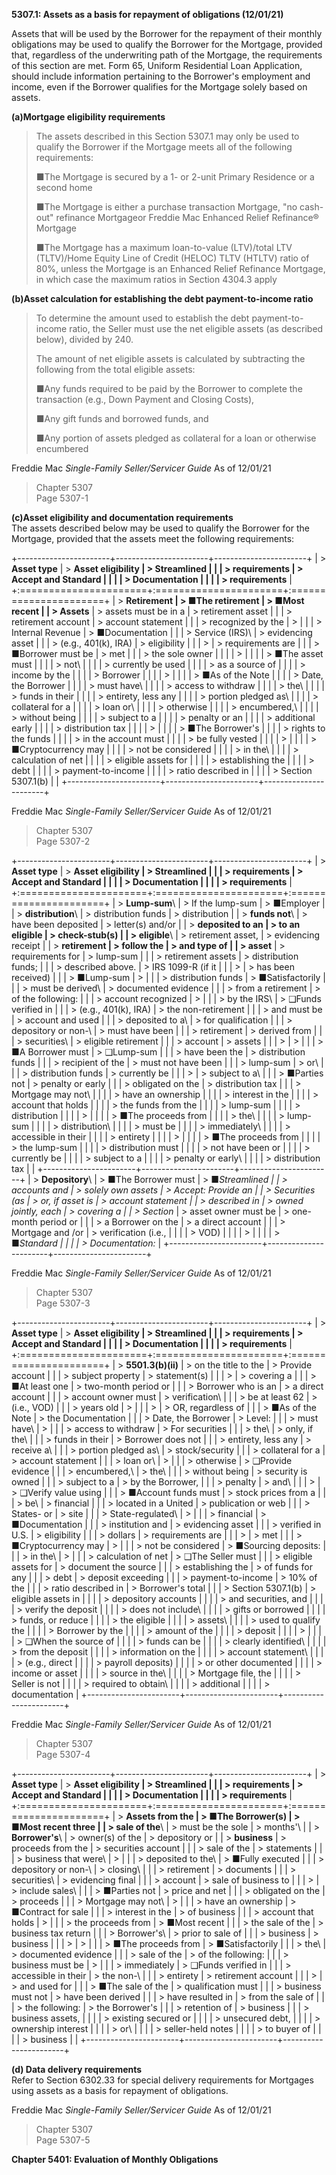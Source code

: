 **5307.1: Assets as a basis for repayment of obligations (12/01/21)**

Assets that will be used by the Borrower for the repayment of their
monthly obligations may be used to qualify the Borrower for the
Mortgage, provided that, regardless of the underwriting path of the
Mortgage, the requirements of this section are met. Form 65, Uniform
Residential Loan Application, should include information pertaining to
the Borrower's employment and income, even if the Borrower qualifies for
the Mortgage solely based on assets.

**(a)Mortgage eligibility requirements**

> The assets described in this Section 5307.1 may only be used to
> qualify the Borrower if the Mortgage meets all of the following
> requirements:
>
> ■The Mortgage is secured by a 1- or 2-unit Primary Residence or a
> second home
>
> ■The Mortgage is either a purchase transaction Mortgage, "no cash-out"
> refinance Mortgageor Freddie Mac Enhanced Relief Refinance® Mortgage
>
> ■The Mortgage has a maximum loan-to-value (LTV)/total LTV (TLTV)/Home
> Equity Line of Credit (HELOC) TLTV (HTLTV) ratio of 80%, unless the
> Mortgage is an Enhanced Relief Refinance Mortgage, in which case the
> maximum ratios in Section 4304.3 apply

**(b)Asset calculation for establishing the debt payment-to-income
ratio**

> To determine the amount used to establish the debt payment-to-income
> ratio, the Seller must use the net eligible assets (as described
> below), divided by 240.
>
> The amount of net eligible assets is calculated by subtracting the
> following from the total eligible assets:
>
> ■Any funds required to be paid by the Borrower to complete the
> transaction (e.g., Down Payment and Closing Costs),
>
> ■Any gift funds and borrowed funds, and
>
> ■Any portion of assets pledged as collateral for a loan or otherwise
> encumbered

Freddie Mac *Single-Family Seller/Servicer Guide* As of 12/01/21

> Chapter 5307\
> Page 5307-1

**(c)Asset eligibility and documentation requirements**\
The assets described below may be used to qualify the Borrower for the
Mortgage, provided that the assets meet the following requirements:

+-----------------------+-----------------------+-----------------------+
| > **Asset type**      | > **Asset eligibility | > **Streamlined       |
|                       | > requirements**      | > Accept and Standard |
|                       |                       | > Documentation       |
|                       |                       | > requirements**      |
+:======================+:======================+:======================+
| > **Retirement        | > ■The retirement     | > ■Most recent        |
| > Assets**            | > assets must be in a | > retirement asset    |
|                       | > retirement account  | > account statement   |
|                       | > recognized by the   | >                     |
|                       | > Internal Revenue    | > ■Documentation      |
|                       | > Service (IRS)\      | > evidencing asset    |
|                       | > (e.g., 401(k), IRA) | > eligibility         |
|                       | >                     | > requirements are    |
|                       | > ■Borrower must be   | > met                 |
|                       | > the sole owner      |                       |
|                       | >                     |                       |
|                       | > ■The asset must     |                       |
|                       | > not\                |                       |
|                       | > currently be used   |                       |
|                       | > as a source of      |                       |
|                       | > income by the       |                       |
|                       | > Borrower            |                       |
|                       | >                     |                       |
|                       | > ■As of the Note     |                       |
|                       | > Date, the Borrower  |                       |
|                       | > must have\          |                       |
|                       | > access to withdraw  |                       |
|                       | > the\                |                       |
|                       | > funds in their      |                       |
|                       | > entirety, less any  |                       |
|                       | > portion pledged as\ |                       |
|                       | > collateral for a    |                       |
|                       | > loan or\            |                       |
|                       | > otherwise           |                       |
|                       | > encumbered,\        |                       |
|                       | > without being       |                       |
|                       | > subject to a        |                       |
|                       | > penalty or an       |                       |
|                       | > additional early    |                       |
|                       | > distribution tax    |                       |
|                       | >                     |                       |
|                       | > ■The Borrower's     |                       |
|                       | > rights to the funds |                       |
|                       | > in the account must |                       |
|                       | > be fully vested     |                       |
|                       | >                     |                       |
|                       | > ■Cryptocurrency may |                       |
|                       | > not be considered   |                       |
|                       | > in the\             |                       |
|                       | > calculation of net  |                       |
|                       | > eligible assets for |                       |
|                       | > establishing the    |                       |
|                       | > debt                |                       |
|                       | > payment-to-income   |                       |
|                       | > ratio described in  |                       |
|                       | > Section 5307.1(b)   |                       |
+-----------------------+-----------------------+-----------------------+

Freddie Mac *Single-Family Seller/Servicer Guide* As of 12/01/21

> Chapter 5307\
> Page 5307-2

+-----------------------+-----------------------+-----------------------+
| > **Asset type**      | > **Asset eligibility | > **Streamlined       |
|                       | > requirements**      | > Accept and Standard |
|                       |                       | > Documentation       |
|                       |                       | > requirements**      |
+:======================+:======================+:======================+
| > **Lump-sum**\       | > If the lump-sum     | > ■Employer           |
| > **distribution**\   | > distribution funds  | > distribution        |
| > **funds not**\      | > have been deposited | > letter(s) and/or    |
| > **deposited to an   | > to an eligible      | > check-stub(s)       |
| > eligible**\         | > retirement asset,   | > evidencing receipt  |
| > **retirement        | > follow the          | > and type of         |
| > asset**             | > requirements for    | > lump-sum            |
|                       | > retirement assets   | > distribution funds; |
|                       | > described above.    | > IRS 1099-R (if it   |
|                       | >                     | > has been received)  |
|                       | > ■Lump-sum           | >                     |
|                       | > distribution funds  | > ■Satisfactorily     |
|                       | > must be derived\    | > documented evidence |
|                       | > from a retirement   | > of the following:   |
|                       | > account recognized  | >                     |
|                       | > by the IRS\         | > ❑Funds verified in  |
|                       | > (e.g., 401(k), IRA) | > the non-retirement  |
|                       | > and must be         | > account and used    |
|                       | > deposited to a\     | > for qualification   |
|                       | > depository or non-\ | > must have been      |
|                       | > retirement          | > derived from        |
|                       | > securities\         | > eligible retirement |
|                       | > account             | > assets              |
|                       | >                     | >                     |
|                       | > ■A Borrower must    | > ❑Lump-sum           |
|                       | > have been the       | > distribution funds  |
|                       | > recipient of the    | > must not have been  |
|                       | > lump-sum            | > or\                 |
|                       | > distribution funds  | > currently be        |
|                       | >                     | > subject to a\       |
|                       | > ■Parties not        | > penalty or early    |
|                       | > obligated on the    | > distribution tax    |
|                       | > Mortgage may not\   |                       |
|                       | > have an ownership   |                       |
|                       | > interest in the     |                       |
|                       | > account that holds  |                       |
|                       | > the funds from the  |                       |
|                       | > lump-sum            |                       |
|                       | > distribution        |                       |
|                       | >                     |                       |
|                       | > ■The proceeds from  |                       |
|                       | > the\                |                       |
|                       | > lump-sum            |                       |
|                       | > distribution\       |                       |
|                       | > must be             |                       |
|                       | > immediately\        |                       |
|                       | > accessible in their |                       |
|                       | > entirety            |                       |
|                       | >                     |                       |
|                       | > ■The proceeds from  |                       |
|                       | > the lump-sum        |                       |
|                       | > distribution must   |                       |
|                       | > not have been or    |                       |
|                       | > currently be        |                       |
|                       | > subject to a        |                       |
|                       | > penalty or early\   |                       |
|                       | > distribution tax    |                       |
+-----------------------+-----------------------+-----------------------+
| > **Depository**\     | > ■The Borrower must  | > ■*Streamlined       |
| > **accounts and      | > solely own assets   | > Accept:* Provide an |
| > Securities (as      | > or, if asset is     | > account statement   |
| > described in        | > owned jointly, each | > covering a          |
| > Section**           | > asset owner must be | > one-month period or |
|                       | > a Borrower on the   | > a direct account    |
|                       | > Mortgage and /or    | > verification (i.e., |
|                       |                       | > VOD)                |
|                       |                       | >                     |
|                       |                       | > ■*Standard          |
|                       |                       | > Documentation:*     |
+-----------------------+-----------------------+-----------------------+

Freddie Mac *Single-Family Seller/Servicer Guide* As of 12/01/21

> Chapter 5307\
> Page 5307-3

+-----------------------+-----------------------+-----------------------+
| > **Asset type**      | > **Asset eligibility | > **Streamlined       |
|                       | > requirements**      | > Accept and Standard |
|                       |                       | > Documentation       |
|                       |                       | > requirements**      |
+:======================+:======================+:======================+
| > **5501.3(b)(ii)**   | > on the title to the | > Provide account     |
|                       | > subject property    | > statement(s)        |
|                       | >                     | > covering a          |
|                       | > ■At least one       | > two-month period or |
|                       | > Borrower who is an  | > a direct account    |
|                       | > account owner must  | > verification\       |
|                       | > be at least 62      | > (i.e., VOD)         |
|                       | > years old           | >                     |
|                       | >                     | > OR, regardless of   |
|                       | > ■As of the Note     | > the Documentation   |
|                       | > Date, the Borrower  | > Level:              |
|                       | > must have\          | >                     |
|                       | > access to withdraw  | > For securities      |
|                       | > the\                | > only, if the\       |
|                       | > funds in their      | > Borrower does not   |
|                       | > entirety, less any  | > receive a\          |
|                       | > portion pledged as\ | > stock/security      |
|                       | > collateral for a    | > account statement   |
|                       | > loan or\            | >                     |
|                       | > otherwise           | > ❑Provide evidence   |
|                       | > encumbered,\        | > the\                |
|                       | > without being       | > security is owned   |
|                       | > subject to a        | > by the Borrower,    |
|                       | > penalty             | > and\                |
|                       | >                     | > ❑Verify value using |
|                       | > ■Account funds must | > stock prices from a |
|                       | > be\                 | > financial           |
|                       | > located in a United | > publication or web  |
|                       | > States- or          | > site                |
|                       | > State-regulated\    | >                     |
|                       | > financial           | > ■Documentation      |
|                       | > institution and     | > evidencing asset    |
|                       | > verified in U.S.    | > eligibility         |
|                       | > dollars             | > requirements are    |
|                       | >                     | > met                 |
|                       | > ■Cryptocurrency may | >                     |
|                       | > not be considered   | > ■Sourcing deposits: |
|                       | > in the\             | >                     |
|                       | > calculation of net  | > ❑The Seller must    |
|                       | > eligible assets for | > document the source |
|                       | > establishing the    | > of funds for any    |
|                       | > debt                | > deposit exceeding   |
|                       | > payment-to-income   | > 10% of the          |
|                       | > ratio described in  | > Borrower's total    |
|                       | > Section 5307.1(b)   | > eligible assets in  |
|                       |                       | > depository accounts |
|                       |                       | > and securities, and |
|                       |                       | > verify the deposit  |
|                       |                       | > does not include\   |
|                       |                       | > gifts or borrowed   |
|                       |                       | > funds, or reduce    |
|                       |                       | > the eligible        |
|                       |                       | > assets\             |
|                       |                       | > used to qualify the |
|                       |                       | > Borrower by the     |
|                       |                       | > amount of the       |
|                       |                       | > deposit             |
|                       |                       | >                     |
|                       |                       | > ❑When the source of |
|                       |                       | > funds can be        |
|                       |                       | > clearly identified\ |
|                       |                       | > from the deposit    |
|                       |                       | > information on the  |
|                       |                       | > account statement\  |
|                       |                       | > (e.g., direct       |
|                       |                       | > payroll deposits)   |
|                       |                       | > or other documented |
|                       |                       | > income or asset     |
|                       |                       | > source in the\      |
|                       |                       | > Mortgage file, the  |
|                       |                       | > Seller is not       |
|                       |                       | > required to obtain\ |
|                       |                       | > additional          |
|                       |                       | > documentation       |
+-----------------------+-----------------------+-----------------------+

Freddie Mac *Single-Family Seller/Servicer Guide* As of 12/01/21

> Chapter 5307\
> Page 5307-4

+-----------------------+-----------------------+-----------------------+
| > **Asset type**      | > **Asset eligibility | > **Streamlined       |
|                       | > requirements**      | > Accept and Standard |
|                       |                       | > Documentation       |
|                       |                       | > requirements**      |
+:======================+:======================+:======================+
| > **Assets from the   | > ■The Borrower(s)    | > ■Most recent three  |
| > sale of the**\      | > must be the sole    | > months'\            |
| > **Borrower's**\     | > owner(s) of the     | > depository or       |
| > **business**        | > proceeds from the   | > securities account  |
|                       | > sale of the         | > statements          |
|                       | > business that were\ | >                     |
|                       | > deposited to the\   | > ■Fully executed     |
|                       | > depository or non-\ | > closing\            |
|                       | > retirement          | > documents           |
|                       | > securities\         | > evidencing final    |
|                       | > account             | > sale of business to |
|                       | >                     | > include sales\      |
|                       | > ■Parties not        | > price and net       |
|                       | > obligated on the    | > proceeds            |
|                       | > Mortgage may not\   | >                     |
|                       | > have an ownership   | > ■Contract for sale  |
|                       | > interest in the     | > of business         |
|                       | > account that holds  | >                     |
|                       | > the proceeds from   | > ■Most recent        |
|                       | > the sale of the     | > business tax return |
|                       | > Borrower's\         | > prior to sale of    |
|                       | > business            | > business            |
|                       | >                     | >                     |
|                       | > ■The proceeds from  | > ■Satisfactorily     |
|                       | > the\                | > documented evidence |
|                       | > sale of the         | > of the following:   |
|                       | > business must be    | >                     |
|                       | > immediately         | > ❑Funds verified in  |
|                       | > accessible in their | > the non-\           |
|                       | > entirety            | > retirement account  |
|                       | >                     | > and used for        |
|                       | > ■The sale of the    | > qualification must  |
|                       | > business must not   | > have been derived   |
|                       | > have resulted in    | > from the sale of    |
|                       | > the following:      | > the Borrower's      |
|                       | > retention of        | > business            |
|                       | > business assets,    |                       |
|                       | > existing secured or |                       |
|                       | > unsecured debt,     |                       |
|                       | > ownership interest  |                       |
|                       | > or\                 |                       |
|                       | > seller-held notes   |                       |
|                       | > to buyer of         |                       |
|                       | > business            |                       |
+-----------------------+-----------------------+-----------------------+

**(d) Data delivery requirements**\
Refer to Section 6302.33 for special delivery requirements for Mortgages
using assets as a basis for repayment of obligations.

Freddie Mac *Single-Family Seller/Servicer Guide* As of 12/01/21

> Chapter 5307\
> Page 5307-5

**Chapter 5401: Evaluation of Monthly Obligations**
